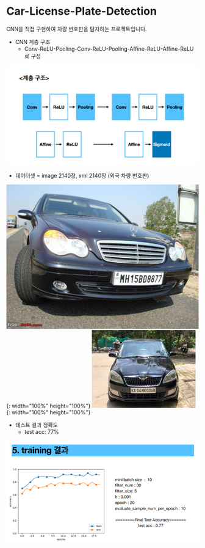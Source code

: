 # Car-License-Plate-Detection

CNN을 직접 구현하여 차량 번호판을 탐지하는 프로젝트입니다.

* CNN 계층 구조
  * Conv-ReLU-Pooling-Conv-ReLU-Pooling-Affine-ReLU-Affine-ReLU 로 구성

![계층 구조](./images/cnn구조.png)


* 데이터셋 = image 2140장, xml 2140장 (외국 차량 번호판)

![데이터셋 예시](./images/N187.jpeg){: width="100%" height="100%"}
![데이터셋 예시](./images/KA11.jpg){: width="100%" height="100%"}


* 테스트 결과 정확도
  * test acc: 77%

![테스트 결과](./images/test_acc.png)

